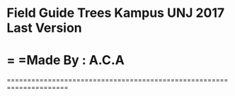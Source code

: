 Field Guide Trees Kampus UNJ 2017 Last Version
=====================================================================
=
=**Made By : A.C.A**
=
=====================================================================